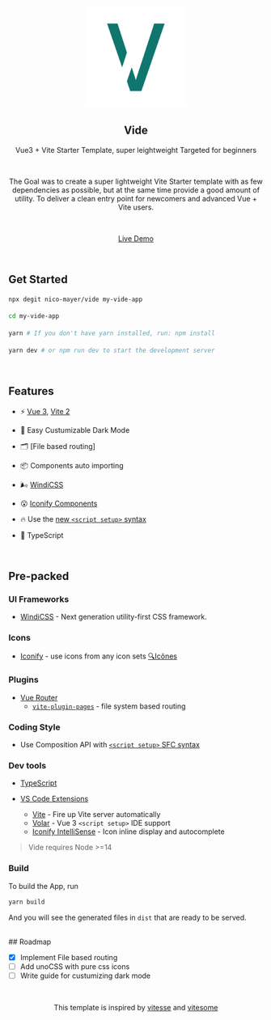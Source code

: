 <div align="center">
   <a href="https://github.com/nico-mayer/vide">
    <img src="src/assets/logo.svg" alt="Logo" width="200">
  </a>
  <h2><b>Vide</b></h2>
</div>

<p align='center'>
Vue3 + Vite Starter Template, super leightweight Targeted for beginners
</p>

<br>

<p align='center'>
The Goal was to create a super lightweight Vite Starter template with as few dependencies as possible, but at the same time provide a good amount of utility.
To deliver a clean entry point for newcomers and advanced Vue + Vite users.
</p>

<br>

<p align='center'>
<a href="https://vide-iota.vercel.app/" target="_blank">Live Demo</a>
</p>

<br>

## Get Started

```bash
npx degit nico-mayer/vide my-vide-app

cd my-vide-app

yarn # If you don't have yarn installed, run: npm install

yarn dev # or npm run dev to start the development server
```

<br>

## Features

- ⚡️ [Vue 3](https://github.com/vuejs/vue-next), [Vite 2](https://github.com/vitejs/vite)

- 🌙 Easy Custumizable Dark Mode

- 🗂 [File based routing]

- 📦 Components auto importing

- 🌬️ [WindiCSS](https://github.com/windicss/windicss)

- 😮 [Iconify Components](https://github.com/iconify)

- 🔥 Use the [new `<script setup>` syntax](https://github.com/vuejs/rfcs/pull/227)

- 💪 TypeScript

<br>

## Pre-packed

### UI Frameworks

- [WindiCSS](https://github.com/windicss/windicss) - Next generation utility-first CSS framework.

### Icons

- [Iconify](https://iconify.design) - use icons from any icon sets [🔍Icônes](https://icones.netlify.app/)

### Plugins

- [Vue Router](https://github.com/vuejs/vue-router)
  - [`vite-plugin-pages`](https://github.com/hannoeru/vite-plugin-pages) - file system based routing

### Coding Style

- Use Composition API with [`<script setup>` SFC syntax](https://github.com/vuejs/rfcs/pull/227)

### Dev tools

- [TypeScript](https://www.typescriptlang.org/)

- [VS Code Extensions](./.vscode/extensions.json)
  - [Vite](https://marketplace.visualstudio.com/items?itemName=antfu.vite) - Fire up Vite server automatically
  - [Volar](https://marketplace.visualstudio.com/items?itemName=johnsoncodehk.volar) - Vue 3 `<script setup>` IDE support
  - [Iconify IntelliSense](https://marketplace.visualstudio.com/items?itemName=antfu.iconify) - Icon inline display and autocomplete

> Vide requires Node >=14

### Build

To build the App, run

```bash
yarn build
```

And you will see the generated files in `dist` that are ready to be served.

<br>
## Roadmap

- [x] Implement File based routing
- [ ] Add unoCSS with pure css icons
- [ ] Write guide for custumizing dark mode

<br>

<p align="center">This template is inspired by <a href="https://github.com/antfu/vitesse">vitesse</a> and <a href="https://github.com/alvarosabu/vitesome">vitesome</a></p>
